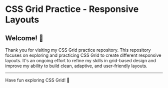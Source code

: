 # CSS Grid Practice - Responsive Layouts

## Welcome! 👋

Thank you for visiting my CSS Grid practice repository.   This repository focuses on exploring and practicing CSS Grid to create different responsive layouts. It's an ongoing effort to refine my skills in grid-based design and improve my ability to build clean, adaptive, and user-friendly layouts.

---

Have fun exploring CSS Grid! 🚀
